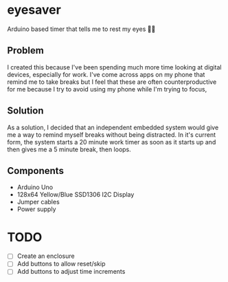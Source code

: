 # eyesaver
Arduino based timer that tells me to rest my eyes 😵‍💫

## Problem
I created this because I've been spending much more time looking at digital devices, especially for work. I've come across apps on my phone that remind me to take breaks but I feel that these are often counterproductive for me because I try to avoid using my phone while I'm trying to focus,

## Solution
As a solution, I decided that an independent embedded system would give me a way to remind myself breaks without being distracted. In it's current form, the system starts a 20 minute work timer as soon as it starts up and then gives me a 5 minute break, then loops.

## Components
- Arduino Uno
- 128x64 Yellow/Blue SSD1306 I2C Display
- Jumper cables
- Power supply

# TODO
- [ ] Create an enclosure
- [ ] Add buttons to allow reset/skip
- [ ] Add buttons to adjust time increments
